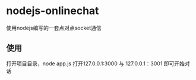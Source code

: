 # nodejs-onlinechat
使用nodejs编写的一套点对点socket通信
## 使用
打开项目目录，node app.js
打开127.0.0.1:3000 与 127.0.0.1：3001 即可开始对话